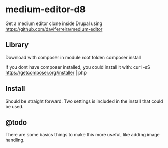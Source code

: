 # medium-editor-d8
Get a medium editor clone inside Drupal using https://github.com/daviferreira/medium-editor

## Library
Download with composer in module root folder:
composer install

If you dont have composer installed, you could install it with:
curl -sS https://getcomposer.org/installer | php


## Install
Should be straight forward. Two settings is included in the install that could be used.

## @todo
There are some basics things to make this more useful, like adding image handling.


